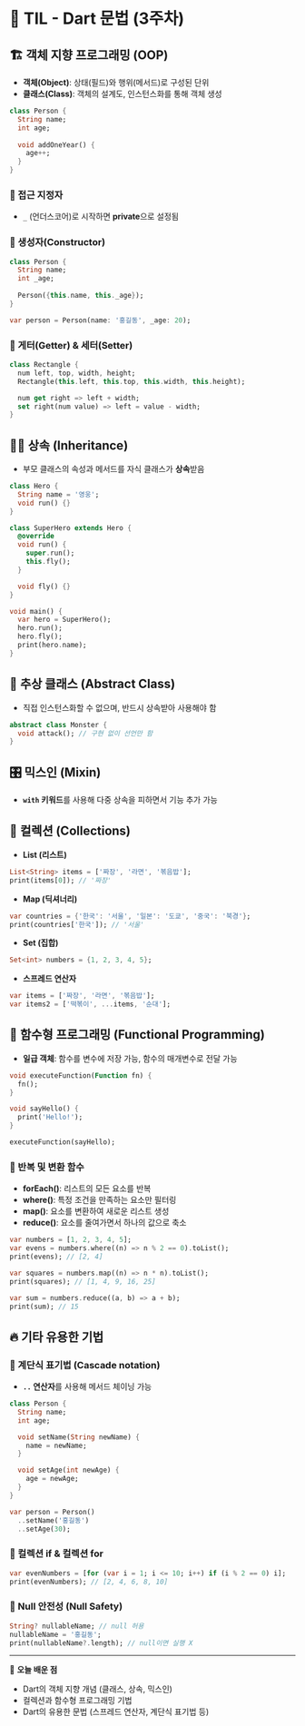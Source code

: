 # 📌 TIL - Dart 문법 (3주차)

## 🏗️ 객체 지향 프로그래밍 (OOP)
- **객체(Object)**: 상태(필드)와 행위(메서드)로 구성된 단위
- **클래스(Class)**: 객체의 설계도, 인스턴스화를 통해 객체 생성

```dart
class Person {
  String name;
  int age;
  
  void addOneYear() {
    age++;
  }
}
```

### 🔹 접근 지정자
- `_` (언더스코어)로 시작하면 **private**으로 설정됨

### 🔹 생성자(Constructor)
```dart
class Person {
  String name;
  int _age;
  
  Person({this.name, this._age});
}
```
```dart
var person = Person(name: '홍길동', _age: 20);
```

### 🔹 게터(Getter) & 세터(Setter)
```dart
class Rectangle {
  num left, top, width, height;
  Rectangle(this.left, this.top, this.width, this.height);

  num get right => left + width;
  set right(num value) => left = value - width;
}
```

## 🏃‍♂️ 상속 (Inheritance)
- 부모 클래스의 속성과 메서드를 자식 클래스가 **상속**받음
```dart
class Hero {
  String name = '영웅';
  void run() {}
}

class SuperHero extends Hero {
  @override
  void run() {
    super.run();
    this.fly();
  }

  void fly() {}
}

void main() {
  var hero = SuperHero();
  hero.run();
  hero.fly();
  print(hero.name);
}
```

## 🧩 추상 클래스 (Abstract Class)
- 직접 인스턴스화할 수 없으며, 반드시 상속받아 사용해야 함
```dart
abstract class Monster {
  void attack(); // 구현 없이 선언만 함
}
```

## 🎛️ 믹스인 (Mixin)
- **`with` 키워드**를 사용해 다중 상속을 피하면서 기능 추가 가능

## 📌 컬렉션 (Collections)
- **List (리스트)**
```dart
List<String> items = ['짜장', '라면', '볶음밥'];
print(items[0]); // '짜장'
```

- **Map (딕셔너리)**
```dart
var countries = {'한국': '서울', '일본': '도쿄', '중국': '북경'};
print(countries['한국']); // '서울'
```

- **Set (집합)**
```dart
Set<int> numbers = {1, 2, 3, 4, 5};
```

- **스프레드 연산자**
```dart
var items = ['짜장', '라면', '볶음밥'];
var items2 = ['떡볶이', ...items, '순대']; 
```

## 🎯 함수형 프로그래밍 (Functional Programming)
- **일급 객체**: 함수를 변수에 저장 가능, 함수의 매개변수로 전달 가능
```dart
void executeFunction(Function fn) {
  fn();
}

void sayHello() {
  print('Hello!');
}

executeFunction(sayHello);
```

### 🔹 반복 및 변환 함수
- **forEach()**: 리스트의 모든 요소를 반복
- **where()**: 특정 조건을 만족하는 요소만 필터링
- **map()**: 요소를 변환하여 새로운 리스트 생성
- **reduce()**: 요소를 줄여가면서 하나의 값으로 축소

```dart
var numbers = [1, 2, 3, 4, 5];
var evens = numbers.where((n) => n % 2 == 0).toList();
print(evens); // [2, 4]

var squares = numbers.map((n) => n * n).toList();
print(squares); // [1, 4, 9, 16, 25]

var sum = numbers.reduce((a, b) => a + b);
print(sum); // 15
```

## 🔥 기타 유용한 기법
### 🔹 계단식 표기법 (Cascade notation)
- **`..` 연산자**를 사용해 메서드 체이닝 가능
```dart
class Person {
  String name;
  int age;

  void setName(String newName) {
    name = newName;
  }

  void setAge(int newAge) {
    age = newAge;
  }
}

var person = Person()
  ..setName('홍길동')
  ..setAge(30);
```

### 🔹 컬렉션 if & 컬렉션 for
```dart
var evenNumbers = [for (var i = 1; i <= 10; i++) if (i % 2 == 0) i];
print(evenNumbers); // [2, 4, 6, 8, 10]
```

### 🔹 Null 안전성 (Null Safety)
```dart
String? nullableName; // null 허용
nullableName = '홍길동';
print(nullableName?.length); // null이면 실행 X
```

---

📌 **오늘 배운 점**  
- Dart의 객체 지향 개념 (클래스, 상속, 믹스인)
- 컬렉션과 함수형 프로그래밍 기법
- Dart의 유용한 문법 (스프레드 연산자, 계단식 표기법 등)
```
